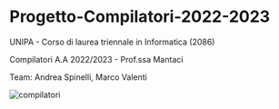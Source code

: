 # Progetto-Compilatori-2022-2023
UNIPA - Corso di laurea triennale in Informatica (2086)

Compilatori A.A 2022/2023 - Prof.ssa Mantaci

Team: Andrea Spinelli, Marco Valenti

![compilatori](https://github.com/ArgonautAstra/Progetto-Compilatori-2023/assets/78497325/3d8f5af9-470e-4a0a-9b39-d7e8757fd7c0)
